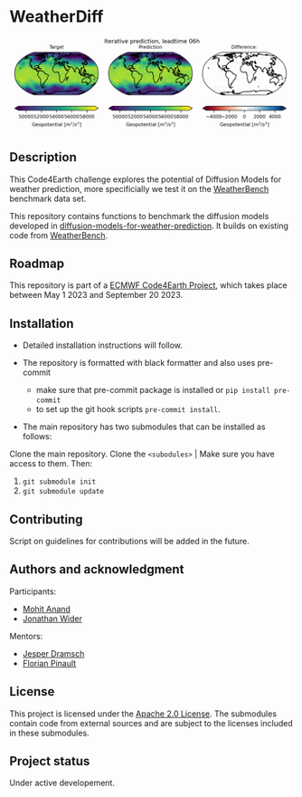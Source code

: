 # WeatherDiff

![image](https://github.com/ECMWFCode4Earth/diffusion-models-for-weather-prediction/blob/main/images/z_500_lowres.gif)

## Description
This Code4Earth challenge explores the potential of Diffusion Models for weather prediction, more specificially we test it on the [WeatherBench](https://github.com/pangeo-data/WeatherBench) benchmark data set.

This repository contains functions to benchmark the diffusion models developed in [diffusion-models-for-weather-prediction](https://github.com/ECMWFCode4Earth/diffusion-models-for-weather-prediction). It builds on existing code from [WeatherBench](https://github.com/pangeo-data/WeatherBench).

## Roadmap
This repository is part of a [ECMWF Code4Earth Project](https://github.com/ECMWFCode4Earth/diffusion-models-for-weather-prediction), which takes place between May 1 2023 and September 20 2023.

## Installation
- Detailed installation instructions will follow.
- The repository is formatted with black formatter and also uses pre-commit
  - make sure that pre-commit package is installed or `pip install pre-commit`
  - to set up the git hook scripts `pre-commit install`.

- The main repository has two submodules that can be installed as follows:

Clone the main repository.
Clone the `<subodules>` | Make sure you have access to them. Then:

1. `git submodule init`
2. `git submodule update`

## Contributing
Script on guidelines for contributions will be added in the future.

## Authors and acknowledgment
Participants:
- [Mohit Anand](https://github.com/melioristic)
- [Jonathan Wider](https://github.com/jonathanwider)

Mentors:
- [Jesper Dramsch](https://github.com/JesperDramsch)
- [Florian Pinault](https://github.com/floriankrb)

## License
This project is licensed under the [Apache 2.0 License](https://github.com/melioristic/benchmark/blob/main/LICENSE). The submodules contain code from external sources and are subject to the licenses included in these submodules.

## Project status
Under active developement.


